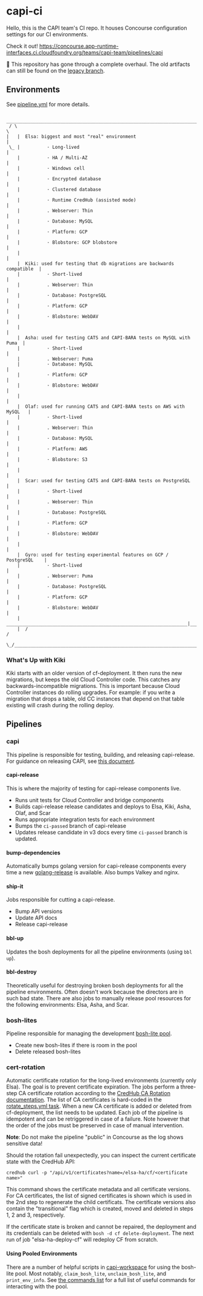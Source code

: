 # capi-ci

Hello, this is the CAPI team's CI repo. It houses Concourse configuration settings for our CI environments.

Check it out! https://concourse.app-runtime-interfaces.ci.cloudfoundry.org/teams/capi-team/pipelines/capi

:pushpin: This repository has gone through a complete overhaul. The old artifacts can still be found on the [legacy branch](https://github.com/cloudfoundry/capi-ci/tree/legacy).

## Environments

See [pipeline.yml](https://github.com/cloudfoundry/capi-ci/blob/main/ci/pipeline.yml) for more details.

```
   ________________________________________________________________________
 / \                                                                       \
|   |  Elsa: biggest and most "real" environment                           |
 \_ |          · Long-lived                                                |
    |          · HA / Multi-AZ                                             |
    |          · Windows cell                                              |
    |          · Encrypted database                                        |
    |          · Clustered database                                        |
    |          · Runtime CredHub (assisted mode)                           |
    |          . Webserver: Thin                                           |
    |          · Database: MySQL                                           |
    |          · Platform: GCP                                             |
    |          · Blobstore: GCP blobstore                                  |
    |                                                                      |
    |  Kiki: used for testing that db migrations are backwards compatible  |
    |          · Short-lived                                               |
    |          . Webserver: Thin                                           |
    |          · Database: PostgreSQL                                      |
    |          · Platform: GCP                                             |
    |          · Blobstore: WebDAV                                         |
    |                                                                      |
    |  Asha: used for testing CATS and CAPI-BARA tests on MySQL with Puma  |
    |          · Short-lived                                               |
    |          . Webserver: Puma
    |          · Database: MySQL                                           |
    |          · Platform: GCP                                             |
    |          · Blobstore: WebDAV                                         |
    |                                                                      |
    |  Olaf: used for running CATS and CAPI-BARA tests on AWS with MySQL   |
    |          · Short-lived                                               |
    |          . Webserver: Thin                                           |
    |          · Database: MySQL                                           |
    |          · Platform: AWS                                             |
    |          · Blobstore: S3                                             |
    |                                                                      |
    |  Scar: used for testing CATS and CAPI-BARA tests on PostgreSQL       |
    |          · Short-lived                                               |
    |          . Webserver: Thin                                           |
    |          · Database: PostgreSQL                                      |
    |          · Platform: GCP                                             |
    |          · Blobstore: WebDAV                                         |
    |                                                                      |
    |  Gyro: used for testing experimental features on GCP / PostgreSQL    |
    |          · Short-lived                                               |
    |          . Webserver: Puma                                           |
    |          · Database: PostgreSQL                                      |
    |          · Platform: GCP                                             |
    |          · Blobstore: WebDAV                                         |
    |   ___________________________________________________________________|___
    |  /                                                                      /
    \_/______________________________________________________________________/
```

### What's Up with Kiki

Kiki starts with an older version of cf-deployment. It then runs the new migrations, but keeps the old Cloud Controller code. This catches any backwards-incompatible migrations. This is important because Cloud Controller instances do rolling upgrades. For example: if you write a migration that drops a table, old CC instances that depend on that table existing will crash during the rolling deploy.

## Pipelines

### capi

This pipeline is responsible for testing, building, and releasing capi-release. For guidance on releasing CAPI, see [this document](https://github.com/cloudfoundry/capi-release/blob/develop/docs/releasing-capi.md).

#### capi-release

This is where the majority of testing for capi-release components live.

- Runs unit tests for Cloud Controller and bridge components
- Builds capi-release release candidates and deploys to Elsa, Kiki, Asha, Olaf, and Scar
- Runs appropriate integration tests for each environment
- Bumps the `ci-passed` branch of capi-release
- Updates release candidate in v3 docs every time `ci-passed` branch is updated.

#### bump-dependencies

Automatically bumps golang version for capi-release components every time a new [golang-release](https://github.com/bosh-packages/golang-release) is available. Also bumps Valkey and nginx.

#### ship-it

Jobs responsible for cutting a capi-release.

- Bump API versions
- Update API docs
- Release capi-release

#### bbl-up

Updates the bosh deployments for all the pipeline environments (using `bbl up`).

#### bbl-destroy

Theoretically useful for destroying broken bosh deployments for all the pipeline environments. Often doesn't work because the directors are in such bad state. There are also jobs to manually release pool resources for the following environments: Elsa, Asha, and Scar.

### bosh-lites

Pipeline responsible for managing the development [bosh-lite pool](https://github.com/cloudfoundry/capi-env-pool/).

- Create new bosh-lites if there is room in the pool
- Delete released bosh-lites

### cert-rotation

Automatic certificate rotation for the long-lived environments (currently only Elsa). The goal is to prevent certificate expiration. The jobs perform a three-step CA certificate rotation according to the [CredHub CA Rotation documentation](https://github.com/pivotal/credhub-release/blob/main/docs/ca-rotation.md). The list of CA certificates is hard-coded in the [rotate_steps.yml task](./ci/rotate-certs/rotate_steps.yml). When a new CA certificate is added or deleted from cf-deployment, the list needs to be updated. Each job of the pipeline is idempotent and can be retriggered in case of a failure. Note however that the order of the jobs must be preserved in case of manual intervention.

**Note**: Do not make the pipeline "public" in Concourse as the log shows sensitive data!

Should the rotation fail unexpectedly, you can inspect the current certificate state with the CredHub API:
```
credhub curl -p "/api/v1/certificates?name=/elsa-ha/cf/<certificate name>"
```
This command shows the certificate metadata and all certificate versions. For CA certificates, the list of signed certificates is shown which is used in the 2nd step to regenerate the child certificats. The certificate versions also contain the "transitional" flag which is created, moved and deleted in steps 1, 2 and 3, respectively.

If the certificate state is broken and cannot be repaired, the deployment and its credentials can be deleted with `bosh -d cf delete-deployment`. The next run of job "elsa-ha-deploy-cf" will redeploy CF from scratch.

#### Using Pooled Environments

There are a number of helpful scripts in [capi-workspace](https://github.com/cloudfoundry/capi-workspace) for using the bosh-lite pool. Most notably, `claim_bosh_lite`, `unclaim_bosh_lite`, and `print_env_info`. See [the commands list](https://github.com/cloudfoundry/capi-workspace#capi-commands) for a full list of useful commands for interacting with the pool.
